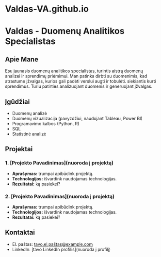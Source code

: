 # Valdas-VA.github.io

# Valdas - Duomenų Analitikos Specialistas

## Apie Mane
Esu jaunasis duomenų analitikos specialistas, turintis aistrą duomenų analizei ir sprendimų priėmimui. Man patinka dirbti su duomenimis, kad atrastume įžvalgas, kurios gali padėti verslui augti ir tobulėti. siekiantis kurti sprendimus. Turiu patirties analizuojant duomenis ir generuojant įžvalgas.

## Įgūdžiai
- Duomenų analizė
- Duomenų vizualizacija (pavyzdžiui, naudojant Tableau, Power BI)
- Programavimo kalbos (Python, R)
- SQL
- Statistinė analizė

## Projektai
### 1. [Projekto Pavadinimas](nuoroda į projektą)
- **Aprašymas:** trumpai apibūdink projektą.
- **Technologijos:** išvardink naudojamas technologijas.
- **Rezultatai:** ką pasiekei?

### 2. [Projekto Pavadinimas](nuoroda į projektą)
- **Aprašymas:** trumpai apibūdink projektą.
- **Technologijos:** išvardink naudojamas technologijas.
- **Rezultatai:** ką pasiekei?

## Kontaktai
- El. paštas: [tavo.el.paštas@example.com](mailto:tavo.el.paštas@example.com)
- LinkedIn: [tavo LinkedIn profilis](nuoroda į profilį)
